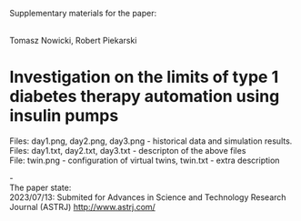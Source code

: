 Supplementary materials for the paper: <br> <br>

Tomasz Nowicki, Robert Piekarski

# Investigation on the limits of type 1 diabetes therapy automation using insulin pumps <br>

Files: day1.png, day2.png, day3.png - historical data and simulation results.<br>
Files: day1.txt, day2.txt, day3.txt - descripton of the above files <br>
File: twin.png - configuration of virtual twins, twin.txt - extra description

-<br>
The paper state: <br>
2023/07/13: Submited for Advances in Science and Technology Research Journal (ASTRJ) http://www.astrj.com/
